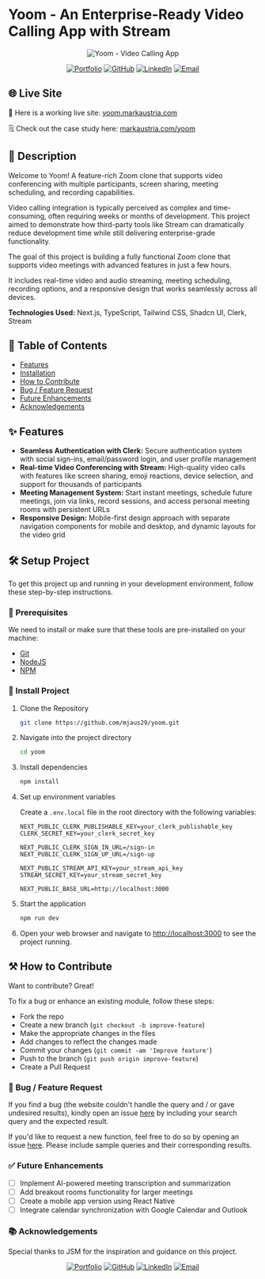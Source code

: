 # Yoom - An Enterprise-Ready Video Calling App with Stream

<div align="center">
  <img src="https://markaustria.com/yoom.png" alt="Yoom - Video Calling App" />

[![Portfolio](https://img.shields.io/badge/Portfolio-markaustria.com-darkblue?style=flat&logo=web&logoColor=white)](https://www.markaustria.com/) [![GitHub](https://img.shields.io/badge/GitHub-mjaus29-black?style=flat&logo=github)](https://github.com/mjaus29) [![LinkedIn](https://img.shields.io/badge/LinkedIn-markaustria-blue?style=flat&logo=linkedin)](https://www.linkedin.com/in/markaustria/) [![Email](https://img.shields.io/badge/Email-austriamark.mja%40gmail.com-darkred?style=flat&logo=gmail&logoColor=white)](mailto:austriamark.mja@gmail.com)
</div>

## 🌐 Live Site

🚀 Here is a working live site: [yoom.markaustria.com](https://yoom.markaustria.com/)

🗒️ Check out the case study here: [markaustria.com/yoom](https://www.markaustria.com/yoom)

## 📝 Description

Welcome to Yoom! A feature-rich Zoom clone that supports video conferencing with multiple participants, screen sharing, meeting scheduling, and recording capabilities.

Video calling integration is typically perceived as complex and time-consuming, often requiring weeks or months of development. This project aimed to demonstrate how third-party tools like Stream can dramatically reduce development time while still delivering enterprise-grade functionality.

The goal of this project is building a fully functional Zoom clone that supports video meetings with advanced features in just a few hours.

It includes real-time video and audio streaming, meeting scheduling, recording options, and a responsive design that works seamlessly across all devices.

**Technologies Used:** Next.js, TypeScript, Tailwind CSS, Shadcn UI, Clerk, Stream

## 📖 Table of Contents

- [Features](#-features)
- [Installation](#%EF%B8%8F-setup-project)
- [How to Contribute](#%EF%B8%8F-how-to-contribute)
- [Bug / Feature Request](#-bug--feature-request)
- [Future Enhancements](#-future-enhancements)
- [Acknowledgements](#-acknowledgements)

## ✨ Features

- **Seamless Authentication with Clerk:** Secure authentication system with social sign-ins, email/password login, and user profile management
- **Real-time Video Conferencing with Stream:** High-quality video calls with features like screen sharing, emoji reactions, device selection, and support for thousands of participants
- **Meeting Management System:** Start instant meetings, schedule future meetings, join via links, record sessions, and access personal meeting rooms with persistent URLs
- **Responsive Design:** Mobile-first design approach with separate navigation components for mobile and desktop, and dynamic layouts for the video grid

## 🛠️ Setup Project

To get this project up and running in your development environment, follow these step-by-step instructions.

### 🍴 Prerequisites

We need to install or make sure that these tools are pre-installed on your machine:

- [Git](https://git-scm.com/downloads)
- [NodeJS](https://nodejs.org/en/download/)
- [NPM](https://docs.npmjs.com/getting-started/installing-node)

### 🚀 Install Project

1. Clone the Repository

   ```bash
   git clone https://github.com/mjaus29/yoom.git
   ```

2. Navigate into the project directory

   ```bash
   cd yoom
   ```

3. Install dependencies

   ```bash
   npm install
   ```

4. Set up environment variables

   Create a `.env.local` file in the root directory with the following variables:

   ```
   NEXT_PUBLIC_CLERK_PUBLISHABLE_KEY=your_clerk_publishable_key
   CLERK_SECRET_KEY=your_clerk_secret_key

   NEXT_PUBLIC_CLERK_SIGN_IN_URL=/sign-in
   NEXT_PUBLIC_CLERK_SIGN_UP_URL=/sign-up

   NEXT_PUBLIC_STREAM_API_KEY=your_stream_api_key
   STREAM_SECRET_KEY=your_stream_secret_key

   NEXT_PUBLIC_BASE_URL=http://localhost:3000
   ```

5. Start the application

   ```bash
   npm run dev
   ```

6. Open your web browser and navigate to <a href="http://localhost:3000" target="_blank">http://localhost:3000</a> to see the project running.

## ⚒️ How to Contribute

Want to contribute? Great!

To fix a bug or enhance an existing module, follow these steps:

- Fork the repo
- Create a new branch (`git checkout -b improve-feature`)
- Make the appropriate changes in the files
- Add changes to reflect the changes made
- Commit your changes (`git commit -am 'Improve feature'`)
- Push to the branch (`git push origin improve-feature`)
- Create a Pull Request

### 📩 Bug / Feature Request

If you find a bug (the website couldn't handle the query and / or gave undesired results), kindly open an issue [here](https://github.com/mjaus29/yoom/issues/new) by including your search query and the expected result.

If you'd like to request a new function, feel free to do so by opening an issue [here](https://github.com/mjaus29/yoom/issues/new). Please include sample queries and their corresponding results.

### ✅ Future Enhancements

- [ ] Implement AI-powered meeting transcription and summarization
- [ ] Add breakout rooms functionality for larger meetings
- [ ] Create a mobile app version using React Native
- [ ] Integrate calendar synchronization with Google Calendar and Outlook

### 📚 Acknowledgements

Special thanks to JSM for the inspiration and guidance on this project.

<div align="center">

[![Portfolio](https://img.shields.io/badge/Portfolio-markaustria.com-darkblue?style=flat&logo=web&logoColor=white)](https://www.markaustria.com/) [![GitHub](https://img.shields.io/badge/GitHub-mjaus29-black?style=flat&logo=github)](https://github.com/mjaus29) [![LinkedIn](https://img.shields.io/badge/LinkedIn-markaustria-blue?style=flat&logo=linkedin)](https://www.linkedin.com/in/markaustria/) [![Email](https://img.shields.io/badge/Email-austriamark.mja%40gmail.com-darkred?style=flat&logo=gmail&logoColor=white)](mailto:austriamark.mja@gmail.com)
</div>
